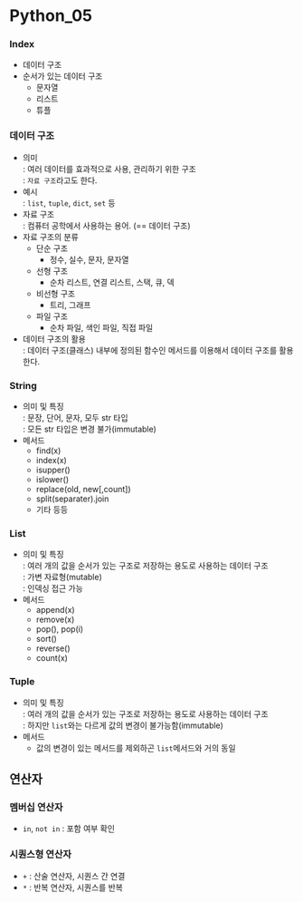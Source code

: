 # **Python_05**
### Index
- 데이터 구조
- 순서가 있는 데이터 구조
  - 문자열
  - 리스트
  - 튜플

### 데이터 구조
- 의미   
: 여러 데이터를 효과적으로 사용, 관리하기 위한 구조  
: `자료 구조`라고도 한다.  
- 예시  
: `list`, `tuple`, `dict`, `set` 등
- 자료 구조  
: 컴퓨터 공학에서 사용하는 용어. (== 데이터 구조)
- 자료 구조의 분류
  - 단순 구조
    - 정수, 실수, 문자, 문자열
  - 선형 구조
    - 순차 리스트, 연결 리스트, 스택, 큐, 덱
  - 비선형 구조
    - 트리, 그래프
  - 파일 구조
    - 순차 파일, 색인 파일, 직접 파일
- 데이터 구조의 활용  
: 데이터 구조(클래스) 내부에 정의된 함수인 메서드를 이용해서 데이터 구조를 활용한다.

### String  
- 의미 및 특징  
: 문장, 단어, 문자, 모두 str 타입  
: 모든 str 타입은 변경 불가(immutable)
- 메서드
  - find(x)
  - index(x)
  - isupper()
  - islower()
  - replace(old, new[,count])
  - split(separater).join
  - 기타 등등

### List
- 의미 및 특징  
: 여러 개의 값을 순서가 있는 구조로 저장하는 용도로 사용하는 데이터 구조  
: 가변 자료형(mutable)  
: 인덱싱 접근 가능
- 메서드
  - append(x)
  - remove(x)
  - pop(), pop(i)
  - sort()
  - reverse()
  - count(x)

### Tuple  
- 의미 및 특징  
: 여러 개의 값을 순서가 있는 구조로 저장하는 용도로 사용하는 데이터 구조  
: 하지만 `list`와는 다르게 값의 변경이 불가능함(immutable)
- 메서드
  - 값의 변경이 있는 메서드를 제외하곤 `list`메서드와 거의 동일
  
## 연산자
### 멤버십 연산자
- `in`, `not in` : 포함 여부 확인
### 시퀀스형 연산자
- `+` : 산술 연산자, 시퀀스 간 연결
- `*` : 반복 연산자, 시퀀스를 반복
